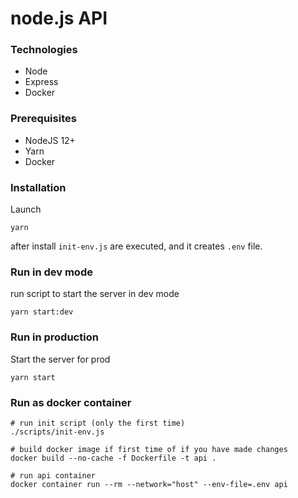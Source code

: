 # node.js API

### Technologies

 - Node
 - Express
 - Docker

### Prerequisites

 - NodeJS 12+
 - Yarn
 - Docker

### Installation

Launch

    yarn

after install `init-env.js` are executed, and it creates `.env` file.

### Run in dev mode

run script to start the server in dev mode

    yarn start:dev

### Run in production

Start the server for prod

    yarn start

### Run as docker container

    # run init script (only the first time)
    ./scripts/init-env.js

    # build docker image if first time of if you have made changes
    docker build --no-cache -f Dockerfile -t api .

    # run api container
    docker container run --rm --network="host" --env-file=.env api
